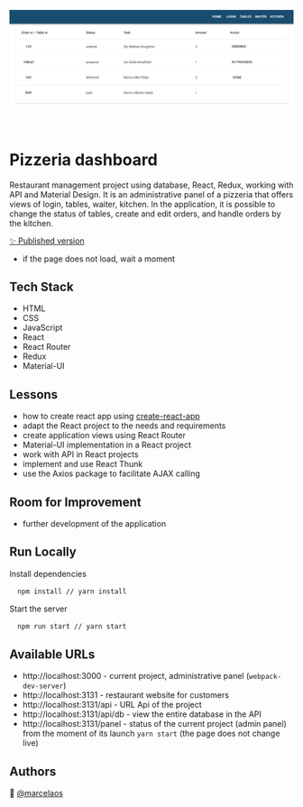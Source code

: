 
<p align="center">
<img src="./dashboard.PNG" title="dashboard" alt="dashboard"></a>
</p>
<br>
  
# Pizzeria dashboard

Restaurant management project using database, React, Redux, working with API and Material Design.
It is an administrative panel of a pizzeria that offers views of login, tables, waiter, kitchen. In the application, it is possible to change the status of tables, create and edit orders, and handle orders by the kitchen.

[:sparkles: Published version](https://marcela-os.github.io/pizzeria-dashboard/kitchen)
- if the page does not load, wait a moment

## Tech Stack

- HTML
- CSS
- JavaScript
- React
- React Router
- Redux
- Material-UI

## Lessons

- how to create react app using [create-react-app](https://create-react-app.dev/)
- adapt the React project to the needs and requirements
- create application views using React Router
- Material-UI implementation in a React project
- work with API in React projects
- implement and use React Thunk
- use the Axios package to facilitate AJAX calling

## Room for Improvement

- further development of the application

## Run Locally

Install dependencies

```bash
  npm install // yarn install
```

Start the server

```bash
  npm run start // yarn start
```

## Available URLs

- http://localhost:3000 - current project, administrative panel (`webpack-dev-server`)
- http://localhost:3131 - restaurant website for customers
- http://localhost:3131/api - URL Api of the project
- http://localhost:3131/api/db - view the entire database in the API
- http://localhost:3131/panel - status of the current project (admin panel) from the moment of its launch `yarn start` (the page does not change live)

## Authors

:woman: [@marcelaos](https://github.com/marcela-os)
